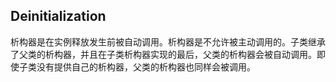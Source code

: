 ## Deinitialization

析构器是在实例释放发生前被自动调用。析构器是不允许被主动调用的。子类继承了父类的析构器，并且在子类析构器实现的最后，父类的析构器会被自动调用。即使子类没有提供自己的析构器，父类的析构器也同样会被调用。





